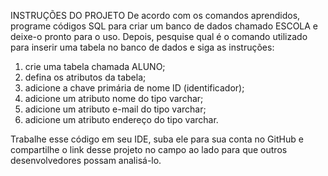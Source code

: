 INSTRUÇÕES DO PROJETO
De acordo com os comandos aprendidos, programe códigos SQL para criar um banco de dados chamado ESCOLA e deixe-o pronto para o uso. Depois, pesquise qual é o comando utilizado para inserir uma tabela no banco de dados e siga as instruções:

1. crie uma tabela chamada ALUNO;  
2. defina os atributos da tabela;
3. adicione a chave primária de nome ID (identificador);
4. adicione um atributo nome do tipo varchar;
5. adicione um atributo e-mail do tipo varchar;
6. adicione um atributo endereço do tipo varchar.

Trabalhe esse código em seu IDE, suba ele para sua conta no GitHub e compartilhe o link desse projeto no campo ao lado para que outros desenvolvedores possam analisá-lo. 
